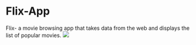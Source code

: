 # Flix-App
Flix- a movie browsing app that takes data from the web and displays the list of popular movies.
![](Flix-App.gif)
